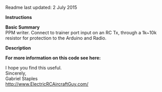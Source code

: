 Readme last updated: 2 July 2015

**Instructions**  


**Basic Summary**  
PPM writer. Connect to trainer port input on an RC Tx, through a 1k~10k resistor for protection to the Arduino and Radio.  

**Description**  


**For more information on this code see here:**

I hope you find this useful.  
Sincerely,  
Gabriel Staples  
http://www.ElectricRCAircraftGuy.com/  